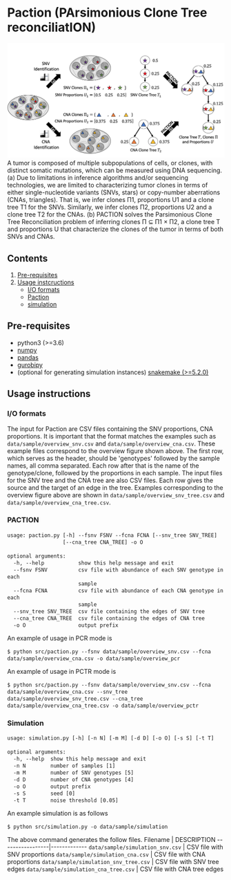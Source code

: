 # Paction (PArsimonious Clone Tree reconciliatION)

![Overview of Paction](paction_overview.png)
A tumor is composed of multiple subpopulations of cells, or clones, with distinct somatic mutations, which can be measured using DNA sequencing.
(a) Due to limitations in inference algorithms and/or sequencing technologies, we are limited to characterizing tumor clones in terms of either single-nucleotide variants (SNVs, stars) or copy-number aberrations (CNAs, triangles).
That is, we infer clones Π1, proportions U1 and a clone tree T1 for the SNVs.
Similarly, we infer clones Π2, proportions U2 and a clone tree T2 for the CNAs.
(b) PACTION solves the Parsimonious Clone Tree Reconciliation problem of inferring clones Π ⊆ Π1 × Π2, a clone tree T and proportions U that characterize the clones of the tumor in terms of both SNVs and CNAs.

## Contents

  1. [Pre-requisites](#pre-requisites)
  2. [Usage instcructions](#usage)
     * [I/O formats](#io)
     * [Paction](#jumper)
     * [simulation](#simulation)

<a name="pre-requisites"></a>
## Pre-requisites
+ python3 (>=3.6)
+ [numpy](https://numpy.org/doc/)
+ [pandas](https://pandas.pydata.org/pandas-docs/stable/index.html)
+ [gurobipy](https://www.gurobi.com/documentation/9.0/quickstart_mac/py_python_interface.html)
+ (optional for generating simulation instances) [snakemake (>=5.2.0)](https://snakemake.readthedocs.io)

<a name="usage"></a>
## Usage instructions

<a name="io"></a>
### I/O formats
The input for Paction are CSV files containing the SNV proportions, CNA proportions. It is important that the format matches the examples such as `data/sample/overview_snv.csv` and `data/sample/overview_cna.csv`. These example files correspond to the overview figure shown above.
The first row, which serves as the header, should be 'genotypes' followed by the sample names, all comma separated.
Each row after that is the name of the genotype/clone, followed by the proportions in each sample.
The input files for the SNV tree and the CNA tree are also CSV files. Each row gives the source and the target of an edge in the tree. Examples corresponding to the overview figure above are shown in `data/sample/overview_snv_tree.csv` and `data/sample/overview_cna_tree.csv`.

<a name="paction"></a>
### PACTION
    usage: paction.py [-h] --fsnv FSNV --fcna FCNA [--snv_tree SNV_TREE]
                      [--cna_tree CNA_TREE] -o O

    optional arguments:
      -h, --help           show this help message and exit
      --fsnv FSNV          csv file with abundance of each SNV genotype in each
                           sample
      --fcna FCNA          csv file with abundance of each CNA genotype in each
                           sample
      --snv_tree SNV_TREE  csv file containing the edges of SNV tree
      --cna_tree CNA_TREE  csv file containing the edges of CNA tree
      -o O                 output prefix

An example of usage in PCR mode is

    $ python src/paction.py --fsnv data/sample/overview_snv.csv --fcna data/sample/overview_cna.csv -o data/sample/overview_pcr
    
An example of usage in PCTR mode is

    $ python src/paction.py --fsnv data/sample/overview_snv.csv --fcna data/sample/overview_cna.csv --snv_tree data/sample/overview_snv_tree.csv --cna_tree data/sample/overview_cna_tree.csv -o data/sample/overview_pctr

<a name="simulation"></a>
### Simulation
    usage: simulation.py [-h] [-n N] [-m M] [-d D] [-o O] [-s S] [-t T]

    optional arguments:
      -h, --help  show this help message and exit
      -n N        number of samples [1]
      -m M        number of SNV genotypes [5]
      -d D        number of CNA genotypes [4]
      -o O        output prefix
      -s S        seed [0]
      -t T        noise threshold [0.05]

An example simulation is as follows

    $ python src/simulation.py -o data/sample/simulation

The above command generates the follow files.
Filename | DESCRIPTION
-----------------|-------------
`data/sample/simulation_snv.csv` | CSV file with SNV proportions
`data/sample/simulation_cna.csv` | CSV file with CNA proportions
`data/sample/simulation_snv_tree.csv` | CSV file with SNV tree edges
`data/sample/simulation_cna_tree.csv` | CSV file with CNA tree edges
